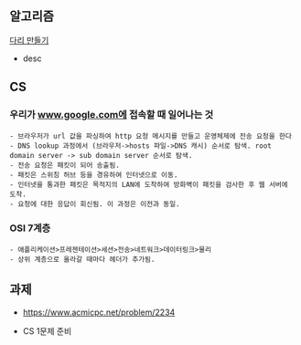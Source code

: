## 알고리즘

[다리 만들기](https://www.acmicpc.net/problem/2146)

- desc


## CS

### 우리가 www.google.com에 접속할 때 일어나는 것
    - 브라우저가 url 값을 파싱하여 http 요청 메시지를 만들고 운영체제에 전송 요청을 한다
    - DNS lookup 과정에서 (브라우저->hosts 파일->DNS 캐시) 순서로 탐색. root domain server -> sub domain server 순서로 탐색.
    - 전송 요청은 패킷이 되어 송출됨.
    - 패킷은 스위칭 허브 등을 경유하여 인터넷으로 이동.
    - 인터넷을 통과한 패킷은 목적지의 LAN에 도착하여 방화벽이 패킷을 검사한 후 웹 서버에 도착.
    - 요청에 대한 응답이 회신됨. 이 과정은 이전과 동일.

### OSI 7계층
    - 애플리케이션>프레젠테이션>세션>전송>네트워크>데이터링크>물리
    - 상위 계층으로 올라갈 때마다 헤더가 추가됨.


## 과제

- https://www.acmicpc.net/problem/2234

- CS 1문제 준비

